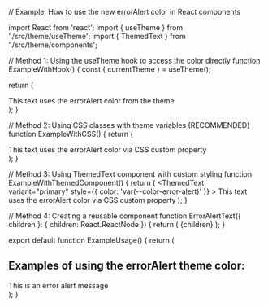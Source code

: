 // Example: How to use the new errorAlert color in React components

import React from 'react';
import { useTheme } from './src/theme/useTheme';
import { ThemedText } from './src/theme/components';

// Method 1: Using the useTheme hook to access the color directly
function ExampleWithHook() {
const { currentTheme } = useTheme();

return (
<div style={{ color: currentTheme.colors.errorAlert }}>
This text uses the errorAlert color from the theme
</div>
);
}

// Method 2: Using CSS classes with theme variables (RECOMMENDED)
function ExampleWithCSS() {
return (
<div className="error-alert__text">
This text uses the errorAlert color via CSS custom property
</div>
);
}

// Method 3: Using ThemedText component with custom styling
function ExampleWithThemedComponent() {
return (
<ThemedText
variant="primary"
style={{ color: 'var(--color-error-alert)' }} >
This text uses the errorAlert color via CSS custom property
</ThemedText>
);
}

// Method 4: Creating a reusable component
function ErrorAlertText({ children }: { children: React.ReactNode }) {
return (
<span className="error-alert__text">
{children}
</span>
);
}

export default function ExampleUsage() {
return (
<div>
<h2>Examples of using the errorAlert theme color:</h2>
<ExampleWithHook />
<ExampleWithCSS />
<ExampleWithThemedComponent />
<ErrorAlertText>This is an error alert message</ErrorAlertText>
</div>
);
}
